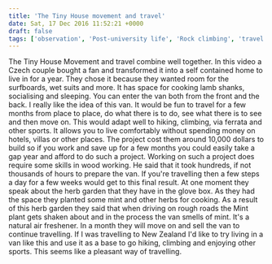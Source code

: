 ```yaml
---
title: 'The Tiny House movement and travel'
date: Sat, 17 Dec 2016 11:52:21 +0000
draft: false
tags: ['observation', 'Post-university life', 'Rock climbing', 'travel', 'Video', 'youtube']
---
```


The Tiny House Movement and travel combine well together. In this video a Czech couple bought a fan and transformed it into a self contained home to live in for a year. They chose it because they wanted room for the surfboards, wet suits and more. It has space for cooking lamb shanks, socialising and sleeping. You can enter the van both from the front and the back. I really like the idea of this van. It would be fun to travel for a few months from place to place, do what there is to do, see what there is to see and then move on. This would adapt well to hiking, climbing, via ferrata and other sports. It allows you to live comfortably without spending money on hotels, villas or other places. The project cost them around 10,000 dollars to build so if you work and save up for a few months you could easily take a gap year and afford to do such a project. Working on such a project does require some skills in wood working. He said that it took hundreds, if not thousands of hours to prepare the van. If you're travelling then a few steps a day for a few weeks would get to this final result. At one moment they speak about the herb garden that they have in the glove box. As they had the space they planted some mint and other herbs for cooking. As a result of this herb garden they said that when driving on rough roads the Mint plant gets shaken about and in the process the van smells of mint. It's a natural air freshener. In a month they will move on and sell the van to continue travelling. If I was travelling to New Zealand I'd like to try living in a van like this and use it as a base to go hiking, climbing and enjoying other sports. This seems like a pleasant way of travelling.